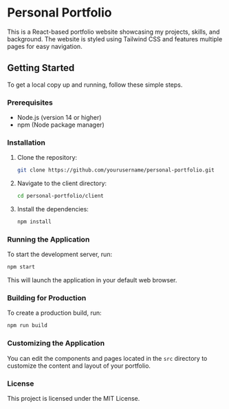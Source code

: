 # Personal Portfolio

This is a React-based portfolio website showcasing my projects, skills, and background. The website is styled using Tailwind CSS and features multiple pages for easy navigation.

## Getting Started

To get a local copy up and running, follow these simple steps.

### Prerequisites

- Node.js (version 14 or higher)
- npm (Node package manager)

### Installation

1. Clone the repository:
   ```bash
   git clone https://github.com/yourusername/personal-portfolio.git
   ```
2. Navigate to the client directory:
   ```bash
   cd personal-portfolio/client
   ```
3. Install the dependencies:
   ```bash
   npm install
   ```

### Running the Application

To start the development server, run:
```bash
npm start
```
This will launch the application in your default web browser.

### Building for Production

To create a production build, run:
```bash
npm run build
```

### Customizing the Application

You can edit the components and pages located in the `src` directory to customize the content and layout of your portfolio.

### License

This project is licensed under the MIT License.